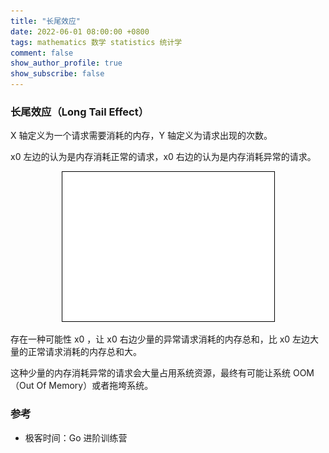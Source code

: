 ```yaml
---
title: "长尾效应"
date: 2022-06-01 08:00:00 +0800
tags: mathematics 数学 statistics 统计学
comment: false
show_author_profile: true
show_subscribe: false
---
```


### 长尾效应（Long Tail Effect）

X 轴定义为一个请求需要消耗的内存，Y 轴定义为请求出现的次数。

x0 左边的认为是内存消耗正常的请求，x0 右边的认为是内存消耗异常的请求。

<div style="text-align: center; margin: 5px auto">
<img src="/image/mathematics/statistics/long-tail-effect.drawio.png">
</div>

存在一种可能性 x0 ，让 x0 右边少量的异常请求消耗的内存总和，比 x0 左边大量的正常请求消耗的内存总和大。

这种少量的内存消耗异常的请求会大量占用系统资源，最终有可能让系统 OOM（Out Of Memory）或者拖垮系统。

### 参考

- 极客时间：Go 进阶训练营